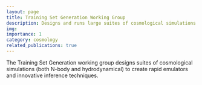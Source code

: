 ```yaml
---
layout: page
title: Training Set Generation Working Group
description: Designs and runs large suites of cosmological simulations and works with accelerated forward model and inference groups 
img:
importance: 1
category: cosmology
related_publications: true
---
```


The Training Set Generation working group designs suites of cosmological simulations (both N-body and hydrodynamical) to create rapid emulators and innovative inference techniques.
